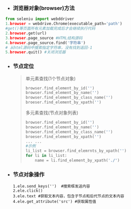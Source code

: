 + ### 浏览器对象(browser)方法

```python
from seleniu import webddriver
1.browser = webdrive.Chrome(executable_path='path')
#get()等页面所有元素加载完成后才会继续执行代码
2.browser.get(url)
3.browser.page_source #HTML结构源码
4.browser.page_source.find('字符串')
# 从html源码中搜索指定字符串，没有找到返回-1
5.browser.quit() #关闭浏览器
```

+ ### 节点定位

  > 单元素查找(1个节点对象)
  >
  > ```python
  > browser.find_element_by_id('')
  > browser.find_element_by_name('')
  > browser.find_element_by_class_name('')
  > broeser.find_element_by_xpath('')
  > ```
  >
  >  
  >
  > 多元素查找(节点对象列表)
  >
  > ```python
  > browser.find_element_by_id('')
  > browser.find_element_by_name('')
  > browser.find_element_by_class_name('')
  > broeser.find_element_by_xpath('')
  > ... ...
  > #示例
  > li_list = browser.find_elemrnts_by_xpath('')
  > for li in li_list:
  >     name = li.find_element_by_xpath('./')
  > ```

+ ### 节点对象操作

  ```
  1.ele.send_keys('')  #搜索框发送内容
  2.ele.click()
  3.ele.text #获取文本内容，包含子节点和后代节点的文本内容
  4.ele.get_attribute('src') #获取属性值
  ```

  